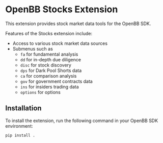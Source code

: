 # OpenBB Stocks Extension

This extension provides stock market data tools for the OpenBB SDK.

Features of the Stocks extension include:

- Access to various stock market data sources
- Submenus such as
  - `fa` for fundamental analysis
  - `dd` for in-depth due diligence
  - `disc` for stock discovery
  - `dps` for Dark Pool Shorts data
  - `ca` for comparison analysis
  - `gov` for government contracts data
  - `ins` for insiders trading data
  - `options` for options

## Installation

To install the extension, run the following command in your OpenBB SDK environment:

```bash
pip install .
```
